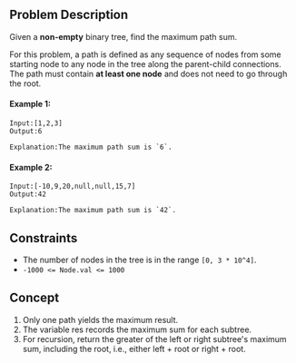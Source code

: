 ## Problem Description

Given a **non-empty** binary tree, find the maximum path sum.

For this problem, a path is defined as any sequence of nodes from some starting node to any node in the tree along the parent-child connections. The path must contain **at least one node** and does not need to go through the root.

#### Example 1:
```plaintext
Input:[1,2,3]
Output:6

Explanation:The maximum path sum is `6`.
```
#### Example 2:
```plaintext
Input:[-10,9,20,null,null,15,7]
Output:42

Explanation:The maximum path sum is `42`.
```
## Constraints

- The number of nodes in the tree is in the range `[0, 3 * 10^4]`.
- `-1000 <= Node.val <= 1000`

## Concept
1. Only one path yields the maximum result.
2. The variable res records the maximum sum for each subtree.
3. For recursion, return the greater of the left or right subtree's maximum sum, including the root, i.e., either left + root or right + root.
